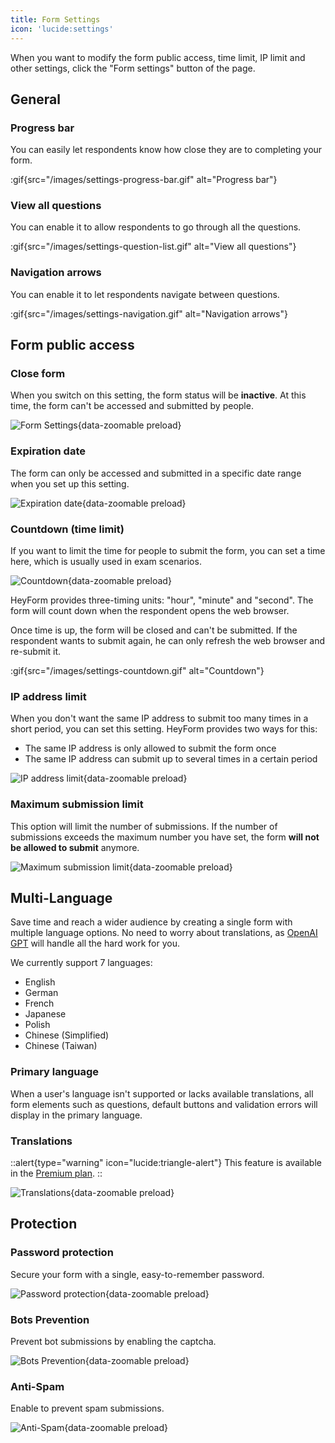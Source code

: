 ```yaml
---
title: Form Settings
icon: 'lucide:settings'
---
```


When you want to modify the form public access, time limit, IP limit and other settings, click the "Form settings" button of the page.

## General

### Progress bar

You can easily let respondents know how close they are to completing your form.

:gif{src="/images/settings-progress-bar.gif" alt="Progress bar"}

### View all questions

You can enable it to allow respondents to go through all the questions.

:gif{src="/images/settings-question-list.gif" alt="View all questions"}

### Navigation arrows

You can enable it to let respondents navigate between questions.

:gif{src="/images/settings-navigation.gif" alt="Navigation arrows"}

## Form public access

### Close form

When you switch on this setting, the form status will be **inactive**. At this time, the form can't be accessed and submitted by people.

![Form Settings](/images/settings-close-form.png){data-zoomable preload}

### Expiration date

The form can only be accessed and submitted in a specific date range when you set up this setting.

![Expiration date](/images/settings-scheduled-date.png){data-zoomable preload}

### Countdown (time limit)

If you want to limit the time for people to submit the form, you can set a time here, which is usually used in exam scenarios.

![Countdown](/images/settings-countdown.png){data-zoomable preload}

HeyForm provides three-timing units: "hour", "minute" and "second". The form will count down when the respondent opens the web browser.

Once time is up, the form will be closed and can't be submitted. If the respondent wants to submit again, he can only refresh the web browser and re-submit it.

:gif{src="/images/settings-countdown.gif" alt="Countdown"}

### IP address limit

When you don't want the same IP address to submit too many times in a short period, you can set this setting. HeyForm provides two ways for this:

- The same IP address is only allowed to submit the form once
- The same IP address can submit up to several times in a certain period

![IP address limit](/images/settings-ip-limit.png){data-zoomable preload}

### Maximum submission limit

This option will limit the number of submissions. If the number of submissions exceeds the maximum number you have set, the form **will not be allowed to submit** anymore.

![Maximum submission limit](/images/settings-max-limit.png){data-zoomable preload}

## Multi-Language

Save time and reach a wider audience by creating a single form with multiple language options. No need to worry about translations, as [OpenAI GPT](https://openai.com/) will handle all the hard work for you.

We currently support 7 languages:

- English
- German
- French
- Japanese
- Polish
- Chinese (Simplified)
- Chinese (Taiwan)

### Primary language

When a user's language isn't supported or lacks available translations, all form elements such as questions, default buttons and validation errors will display in the primary language.

### Translations

::alert{type="warning" icon="lucide:triangle-alert"}
  This feature is available in the [Premium plan](https://heyform.net/pricing).
::

![Translations](/images/settings-translations.png){data-zoomable preload}

## Protection

### Password protection

Secure your form with a single, easy-to-remember password.

![Password protection](/images/settings-password-prevention.png){data-zoomable preload}

### Bots Prevention

Prevent bot submissions by enabling the captcha.

![Bots Prevention](/images/settings-bots-prevention.png){data-zoomable preload}

### Anti-Spam

Enable to prevent spam submissions.

![Anti-Spam](/images/settings-anti-spam.png){data-zoomable preload}
